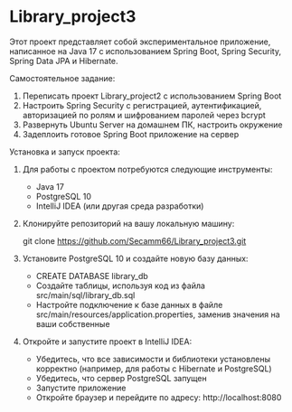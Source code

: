 # Library_project3
Этот проект представляет собой экспериментальное приложение,
написанное на Java 17 с использованием Spring Boot, Spring Security, Spring Data JPA и Hibernate.

Самостоятельное задание:

1) Переписать проект Library_project2 с использованием Spring Boot
2) Настроить Spring Security c регистрацией, аутентификацией, авторизацией по ролям и шифрованием паролей через bcrypt
3) Развернуть Ubuntu Server на домашнем ПК, настроить окружение
4) Задеплоить готовое Spring Boot приложение на сервер


Установка и запуск проекта:

1) Для работы с проектом потребуются следующие инструменты:

    - Java 17
    - PostgreSQL 10
    - IntelliJ IDEA (или другая среда разработки)

2) Клонируйте репозиторий на вашу локальную машину:

   git clone https://github.com/Secamm66/Library_project3.git

3) Установите PostgreSQL 10 и создайте новую базу данных:

    - CREATE DATABASE library_db
    - Создайте таблицы, используя код из файла src/main/sql/library_db.sql
    - Настройте подключение к базе данных в файле src/main/resources/application.properties, заменив значения на ваши собственные

4) Откройте и запустите проект в IntelliJ IDEA:

    - Убедитесь, что все зависимости и библиотеки установлены корректно (например, для работы с Hibernate и PostgreSQL)
    - Убедитесь, что сервер PostgreSQL запущен
    - Запустите приложение
    - Откройте браузер и перейдите по адресу: http://localhost:8080